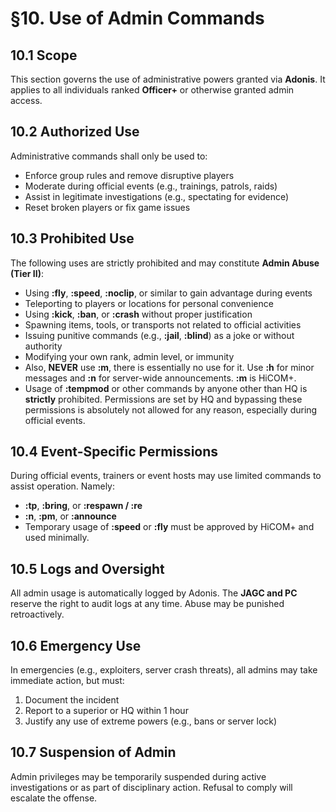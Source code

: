 # §10. Use of Admin Commands

## 10.1 Scope  
This section governs the use of administrative powers granted via **Adonis**. It applies to all individuals ranked **Officer+** or otherwise granted admin access.

## 10.2 Authorized Use  
Administrative commands shall only be used to:  
- Enforce group rules and remove disruptive players  
- Moderate during official events (e.g., trainings, patrols, raids)  
- Assist in legitimate investigations (e.g., spectating for evidence)  
- Reset broken players or fix game issues

## 10.3 Prohibited Use  
The following uses are strictly prohibited and may constitute **Admin Abuse (Tier II)**:  
- Using **:fly**, **:speed**, **:noclip**, or similar to gain advantage during events  
- Teleporting to players or locations for personal convenience  
- Using **:kick**, **:ban**, or **:crash** without proper justification  
- Spawning items, tools, or transports not related to official activities  
- Issuing punitive commands (e.g., **:jail**, **:blind**) as a joke or without authority  
- Modifying your own rank, admin level, or immunity
- Also, **NEVER** use **:m**, there is essentially no use for it. Use **:h** for minor messages and **:n** for server-wide announcements. **:m** is HiCOM+.
- Usage of **:tempmod** or other commands by anyone other than HQ is __strictly__ prohibited. Permissions are set by HQ and bypassing these permissions is absolutely not allowed for any reason, especially during official events.

## 10.4 Event-Specific Permissions  
During official events, trainers or event hosts may use limited commands to assist operation. Namely: 
- **:tp**, **:bring**, or **:respawn / :re** 
- **:n**, **:pm**, or **:announce**  
- Temporary usage of **:speed** or **:fly** must be approved by HiCOM+ and used minimally.

## 10.5 Logs and Oversight  
All admin usage is automatically logged by Adonis. The **JAGC and PC** reserve the right to audit logs at any time. Abuse may be punished retroactively.

## 10.6 Emergency Use  
In emergencies (e.g., exploiters, server crash threats), all admins may take immediate action, but must:  
1. Document the incident  
2. Report to a superior or HQ within 1 hour  
3. Justify any use of extreme powers (e.g., bans or server lock)

## 10.7 Suspension of Admin  
Admin privileges may be temporarily suspended during active investigations or as part of disciplinary action. Refusal to comply will escalate the offense.